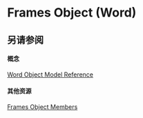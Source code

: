 
# Frames Object (Word)




## 另请参阅


#### 概念


[Word Object Model Reference](be452561-b436-bb9b-6f94-3faa9a74a6fd.md)
#### 其他资源


[Frames Object Members](http://msdn.microsoft.com/library/aa217b61-75be-b25f-6b3a-b941cdd868d7%28Office.15%29.aspx)